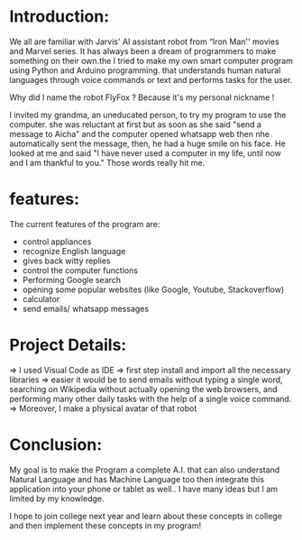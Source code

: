 # Introduction: 
We all are familiar with Jarvis' AI assistant robot from “Iron Man'' movies and Marvel series. It has always been a dream of programmers to make something on their own.the I tried to make my own smart computer program using Python and Arduino  programming. that understands human natural languages through voice commands or text and performs tasks for the user.
 
Why did I name the robot FlyFox ? Because it's my personal nickname !

I invited my grandma, an uneducated person, to try my program to use the computer. she was reluctant at first but as soon as she said "send a message to Aicha" and the computer opened whatsapp web then nhe automatically sent the message,  then, he had a huge smile on his face. He looked at me and said "I have never used a computer in my life, until now and I am thankful to you." 
Those words really hit me.

# features:
The current features of the program are: 
- control appliances
- recognize English language
- gives back witty replies
- control the computer functions
- Performing Google search 
- opening some popular websites (like Google, Youtube, Stackoverflow)
- calculator
- send emails/ whatsapp messages

# Project Details:
=> I used Visual Code as IDE 
=> first step install and import all the necessary libraries
=> easier it would be to send emails without typing a single word, searching on Wikipedia without actually opening the web browsers, and performing many other daily tasks with the help of a single voice command.
=> Moreover, I make a physical avatar of that robot

# Conclusion: 

My goal is to make the Program a complete A.I. that can also understand Natural Language and has Machine Language too then  integrate this application into your phone or tablet as well.. I have many ideas but I am limited by my knowledge.

I hope to join college next year and learn about these concepts in college and then implement these concepts in my program!
